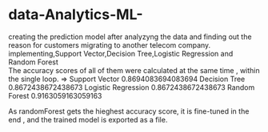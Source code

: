 # data-Analytics-ML-
creating the prediction model after analyzyng the data
 and finding out the reason for customers migrating to another telecom company.
implementing,Support Vector,Decision Tree,Logistic Regression and
Random Forest         
 The accuracy scores of all of them were calculated at the same time , within the single loop.
 =>
Support Vector             0.8694083694083694
Decision Tree             0.8672438672438673
Logistic Regression             0.8672438672438673
Random Forest             0.9163059163059163

As randomForest gets the hieghest accuracy score, it is fine-tuned in the end , and  the trained model is exported as a file.
